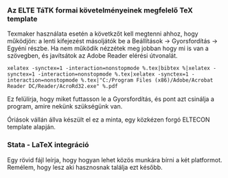 ### Az ELTE TáTK formai követelményeinek megfelelő TeX template

Texmaker használata esetén a követkzőt kell megtenni ahhoz, hogy működjön: a lenti kifejezést másoljátók be a Beállítások -> Gyorsfordítás -> Egyéni részbe. Ha nem működik nézzétek meg jobban hogy mi is van a szövegben, és javítsátok az Adobe Reader elérési útvonalát.

    xelatex -synctex=1 -interaction=nonstopmode %.tex|bibtex %|xelatex -synctex=1 -interaction=nonstopmode %.tex|xelatex -synctex=1 -interaction=nonstopmode %.tex|"C:/Program Files (x86)/Adobe/Acrobat Reader DC/Reader/AcroRd32.exe" %.pdf

Ez felülírja, hogy miket futtasson le a Gyorsfordítás, és pont azt csinálja a program, amire nekünk szükségünk van.

Óriások vállán állva készült el ez a minta, egy közkézen forgó ELTECON template alapján.

### Stata - LaTeX integráció

Egy rövid fájl leírja, hogy hogyan lehet közös munkára bírni a két platformot. Remélem, hogy lesz aki hasznosnak találja ezt később.
